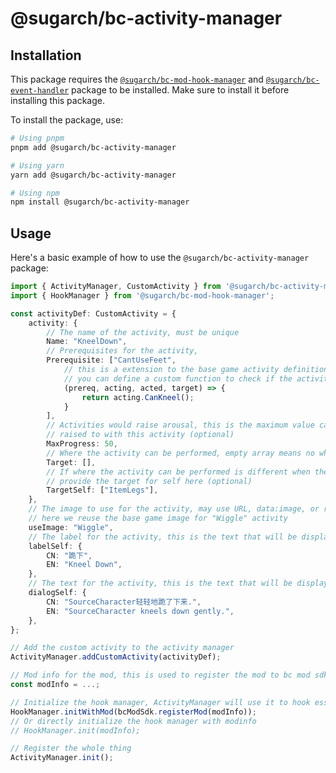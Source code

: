 # @sugarch/bc-activity-manager


## Installation

This package requires the [`@sugarch/bc-mod-hook-manager`](../mod-hook-manager/) and [`@sugarch/bc-event-handler`](../event-handler/) package to be installed. Make sure to install it before installing this package.

To install the package, use:

```bash
# Using pnpm
pnpm add @sugarch/bc-activity-manager

# Using yarn
yarn add @sugarch/bc-activity-manager

# Using npm
npm install @sugarch/bc-activity-manager
```

## Usage

Here's a basic example of how to use the `@sugarch/bc-activity-manager` package:

```typescript
import { ActivityManager, CustomActivity } from '@sugarch/bc-activity-manager';
import { HookManager } from '@sugarch/bc-mod-hook-manager';

const activityDef: CustomActivity = {
    activity: {
        // The name of the activity, must be unique
        Name: "KneelDown",
        // Prerequisites for the activity,
        Prerequisite: ["CantUseFeet", 
            // this is a extension to the base game activity definition
            // you can define a custom function to check if the activity can be performed
            (prereq, acting, acted, target) => {
                return acting.CanKneel();
            }
        ],
        // Activities would raise arousal, this is the maximum value can be 
        // raised to with this activity (optional)
        MaxProgress: 50,
        // Where the activity can be performed, empty array means no where
        Target: [],
        // If where the activity can be performed is different when the activity is performed on self,
        // provide the target for self here (optional)
        TargetSelf: ["ItemLegs"],
    },
    // The image to use for the activity, may use URL, data:image, or reuse the base game image
    // here we reuse the base game image for "Wiggle" activity
    useImage: "Wiggle",
    // The label for the activity, this is the text that will be displayed in activity dialog
    labelSelf: {
        CN: "跪下",
        EN: "Kneel Down",
    },
    // The text for the activity, this is the text that will be displayed in chat log
    dialogSelf: {
        CN: "SourceCharacter轻轻地跪了下来.",
        EN: "SourceCharacter kneels down gently.",
    },
};

// Add the custom activity to the activity manager
ActivityManager.addCustomActivity(activityDef);

// Mod info for the mod, this is used to register the mod to bc mod sdk
const modInfo = ...;

// Initialize the hook manager, ActivityManager will use it to hook essential functions
HookManager.initWithMod(bcModSdk.registerMod(modInfo));
// Or directly initialize the hook manager with modinfo
// HookManager.init(modInfo);

// Register the whole thing
ActivityManager.init();
```
